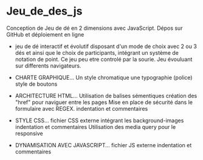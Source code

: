 # Jeu_de_des_js
Conception de Jeu de dé en 2 dimensions avec JavaScript.
Dépos sur GitHub et déploiement en ligne

- jeu de dé interactif et évolutif disposant d'un mode de choix avec 2 ou 3 dés et ainsi que le choix de participants, intégrant un système de notation de point.
Ce jeu peu etre controlé par la sourie.
Jeu évouluant sur differents navigateurs.

- CHARTE GRAPHIQUE...
Un style chromatique
une typographie (police)
style de boutons


- ARCHITECTURE HTML...
Utilisation de balises sémentiques
création des "href" pour naviguer entre les pages
Mise en place de sécurité dans le formulaire avec REGEX.
indentation et commentaires

- STYLE CSS...
fichier CSS externe intégrant les background-images
indentation et commentaires
Utilisation des media query pour le responsive


- DYNAMISATION AVEC JAVASCRIPT...
fichier JS externe
indentation et commentaires



